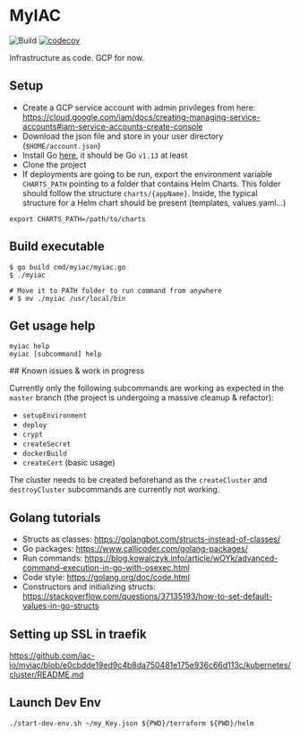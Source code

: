 # MyIAC

![Build](https://github.com/iac-io/myiac/workflows/Build%20MyIaC/badge.svg?branch=master) 
[![codecov](https://codecov.io/gh/iac-io/myiac/branch/master/graph/badge.svg?token=RSFM9B2QJ5)](https://codecov.io/gh/iac-io/myiac)

Infrastructure as code. GCP for now.

## Setup

* Create a GCP service account with admin privileges from here: https://cloud.google.com/iam/docs/creating-managing-service-accounts#iam-service-accounts-create-console
* Download the json file and store in your user directory (`$HOME/account.json`)
* Install Go [here](https://golang.org/dl/), it should be Go `v1.13` at least
* Clone the project
* If deployments are going to be run, export the environment variable `CHARTS_PATH` pointing to a folder that contains Helm Charts. This folder should follow the structure `charts/{appName}`. Inside, the typical structure for a Helm chart should be present (templates, values.yaml...)
```
export CHARTS_PATH=/path/to/charts
```

## Build executable

```
$ go build cmd/myiac/myiac.go
$ ./myiac

# Move it to PATH folder to run command from anywhere
# $ mv ./myiac /usr/local/bin
```

## Get usage help

```
myiac help
myiac [subcommand] help
```

## Known issues & work in progress

Currently only the following subcommands are working as expected in the `master` branch (the project is undergoing a massive cleanup & refactor):

- `setupEnvironment`
- `deploy`
- `crypt`
- `createSecret`
- `dockerBuild`
- `createCert` (basic usage)

The cluster needs to be created beforehand as the `createCluster` and `destroyCluster` subcommands are currently not working.

## Golang tutorials

* Structs as classes: https://golangbot.com/structs-instead-of-classes/
* Go packages: https://www.callicoder.com/golang-packages/
* Run commands: https://blog.kowalczyk.info/article/wOYk/advanced-command-execution-in-go-with-osexec.html
* Code style: https://golang.org/doc/code.html
* Constructors and initializing structs: https://stackoverflow.com/questions/37135193/how-to-set-default-values-in-go-structs

## Setting up SSL in traefik

https://github.com/iac-io/myiac/blob/e0cbdde19ed9c4b8da750481e175e936c66d113c/kubernetes/cluster/README.md

## Launch Dev Env

```
./start-dev-env.sh ~/my_Key.json ${PWD}/terraform ${PWD}/helm
```